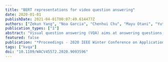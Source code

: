 ```yaml
---
title: "BERT representations for video question answering"
date: 2020-01-01
publishDate: 2021-04-01T00:07:49.614477Z
authors: ["Zekun Yang", "Noa Garcia", "Chenhui Chu", "Mayu Otani", "Yuta Nakashima", "Haruo Takemura"]
publication_types: ["1"]
abstract: "Visual question answering (VQA) aims at answering questions about the visual content of an image or a video. Currently, most work on VQA is focused on image-based question answering, and less attention has been paid into answering questions about videos. However, VQA in video presents some unique challenges that are worth studying: it not only requires to model a sequence of visual features over time, but often it also needs to reason about associated subtitles. In this work, we propose to use BERT, a sequential modelling technique based on Transformers, to encode the complex semantics from video clips. Our proposed model jointly captures the visual and language information of a video scene by encoding not only the subtitles but also a sequence of visual concepts with a pretrained language-based Transformer. In our experiments, we exhaustively study the performance of our model by taking different input arrangements, showing outstanding improvements when compared against previous work on two well-known video VQA datasets: TVQA and Pororo."
featured: false
publication: "*Proceedings - 2020 IEEE Winter Conference on Applications of Computer Vision, WACV 2020*"
tags: ["kvqa"]
doi: "10.1109/WACV45572.2020.9093596"
---
```


